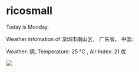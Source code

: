 # ricosmall

Today is Monday.

Weather infomation of 深圳市南山区， 广东省， 中国: 

Weather: 阴, Temperature: 25 ℃ , Air Index: 21 优

<img src="https://github-readme-stats.vercel.app/api?username=ricosmall&show_icons=true" />
